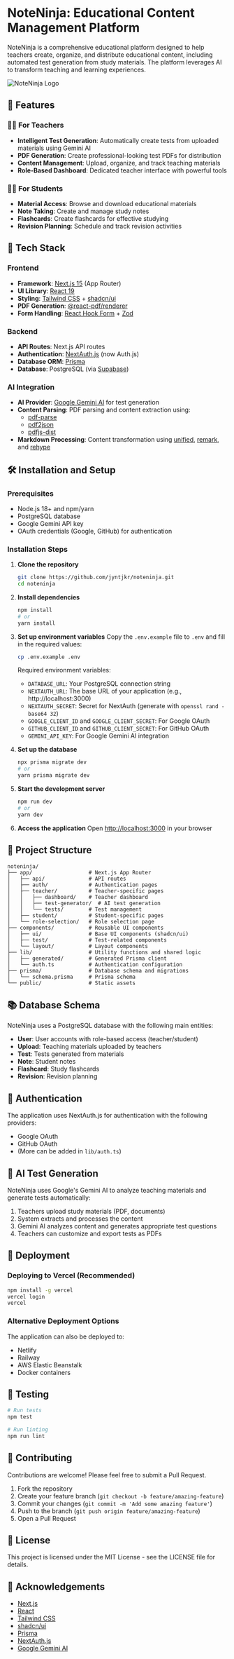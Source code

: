 # NoteNinja: Educational Content Management Platform

NoteNinja is a comprehensive educational platform designed to help teachers create, organize, and distribute educational content, including automated test generation from study materials. The platform leverages AI to transform teaching and learning experiences.

![NoteNinja Logo](public/logo.png)

## 🚀 Features

### 👨‍🏫 For Teachers
- **Intelligent Test Generation**: Automatically create tests from uploaded materials using Gemini AI
- **PDF Generation**: Create professional-looking test PDFs for distribution
- **Content Management**: Upload, organize, and track teaching materials
- **Role-Based Dashboard**: Dedicated teacher interface with powerful tools

### 👨‍🎓 For Students
- **Material Access**: Browse and download educational materials
- **Note Taking**: Create and manage study notes
- **Flashcards**: Create flashcards for effective studying
- **Revision Planning**: Schedule and track revision activities

## 🔧 Tech Stack

### Frontend
- **Framework**: [Next.js 15](https://nextjs.org/) (App Router)
- **UI Library**: [React 19](https://react.dev/)
- **Styling**: [Tailwind CSS](https://tailwindcss.com/) + [shadcn/ui](https://ui.shadcn.com/)
- **PDF Generation**: [@react-pdf/renderer](https://react-pdf.org/)
- **Form Handling**: [React Hook Form](https://react-hook-form.com/) + [Zod](https://zod.dev/)

### Backend
- **API Routes**: Next.js API routes
- **Authentication**: [NextAuth.js](https://next-auth.js.org/) (now Auth.js)
- **Database ORM**: [Prisma](https://www.prisma.io/)
- **Database**: PostgreSQL (via [Supabase](https://supabase.com/))

### AI Integration
- **AI Provider**: [Google Gemini AI](https://ai.google.dev/) for test generation
- **Content Parsing**: PDF parsing and content extraction using:
  - [pdf-parse](https://www.npmjs.com/package/pdf-parse)
  - [pdf2json](https://www.npmjs.com/package/pdf2json)
  - [pdfjs-dist](https://www.npmjs.com/package/pdfjs-dist)
- **Markdown Processing**: Content transformation using [unified](https://unifiedjs.com/), [remark](https://remark.js.org/), and [rehype](https://github.com/rehypejs/rehype)

## 🛠️ Installation and Setup

### Prerequisites
- Node.js 18+ and npm/yarn
- PostgreSQL database
- Google Gemini API key
- OAuth credentials (Google, GitHub) for authentication

### Installation Steps

1. **Clone the repository**
   ```bash
   git clone https://github.com/jyntjkr/noteninja.git
   cd noteninja
   ```

2. **Install dependencies**
   ```bash
   npm install
   # or
   yarn install
   ```

3. **Set up environment variables**
   Copy the `.env.example` file to `.env` and fill in the required values:
   ```bash
   cp .env.example .env
   ```
   
   Required environment variables:
   - `DATABASE_URL`: Your PostgreSQL connection string
   - `NEXTAUTH_URL`: The base URL of your application (e.g., http://localhost:3000)
   - `NEXTAUTH_SECRET`: Secret for NextAuth (generate with `openssl rand -base64 32`)
   - `GOOGLE_CLIENT_ID` and `GOOGLE_CLIENT_SECRET`: For Google OAuth
   - `GITHUB_CLIENT_ID` and `GITHUB_CLIENT_SECRET`: For GitHub OAuth
   - `GEMINI_API_KEY`: For Google Gemini AI integration

4. **Set up the database**
   ```bash
   npx prisma migrate dev
   # or
   yarn prisma migrate dev
   ```

5. **Start the development server**
   ```bash
   npm run dev
   # or
   yarn dev
   ```

6. **Access the application**
   Open [http://localhost:3000](http://localhost:3000) in your browser

## 📄 Project Structure

```
noteninja/
├── app/                  # Next.js App Router
│   ├── api/              # API routes
│   ├── auth/             # Authentication pages
│   ├── teacher/          # Teacher-specific pages
│   │   ├── dashboard/    # Teacher dashboard
│   │   ├── test-generator/  # AI test generation
│   │   └── tests/        # Test management
│   ├── student/          # Student-specific pages
│   └── role-selection/   # Role selection page
├── components/           # Reusable UI components
│   ├── ui/               # Base UI components (shadcn/ui)
│   ├── test/             # Test-related components
│   └── layout/           # Layout components
├── lib/                  # Utility functions and shared logic
│   ├── generated/        # Generated Prisma client
│   └── auth.ts           # Authentication configuration
├── prisma/               # Database schema and migrations
│   └── schema.prisma     # Prisma schema
└── public/               # Static assets
```

## 📚 Database Schema

NoteNinja uses a PostgreSQL database with the following main entities:

- **User**: User accounts with role-based access (teacher/student)
- **Upload**: Teaching materials uploaded by teachers
- **Test**: Tests generated from materials
- **Note**: Student notes
- **Flashcard**: Study flashcards
- **Revision**: Revision planning

## 🔐 Authentication

The application uses NextAuth.js for authentication with the following providers:
- Google OAuth
- GitHub OAuth
- (More can be added in `lib/auth.ts`)

## 🧠 AI Test Generation

NoteNinja uses Google's Gemini AI to analyze teaching materials and generate tests automatically:

1. Teachers upload study materials (PDF, documents)
2. System extracts and processes the content
3. Gemini AI analyzes content and generates appropriate test questions
4. Teachers can customize and export tests as PDFs

## 🚀 Deployment

### Deploying to Vercel (Recommended)

```bash
npm install -g vercel
vercel login
vercel
```

### Alternative Deployment Options

The application can also be deployed to:
- Netlify
- Railway
- AWS Elastic Beanstalk
- Docker containers

## 🧪 Testing

```bash
# Run tests
npm test

# Run linting
npm run lint
```

## 🤝 Contributing

Contributions are welcome! Please feel free to submit a Pull Request.

1. Fork the repository
2. Create your feature branch (`git checkout -b feature/amazing-feature`)
3. Commit your changes (`git commit -m 'Add some amazing feature'`)
4. Push to the branch (`git push origin feature/amazing-feature`)
5. Open a Pull Request

## 📜 License

This project is licensed under the MIT License - see the LICENSE file for details.

## 🙏 Acknowledgements

- [Next.js](https://nextjs.org/)
- [React](https://reactjs.org/)
- [Tailwind CSS](https://tailwindcss.com/)
- [shadcn/ui](https://ui.shadcn.com/)
- [Prisma](https://www.prisma.io/)
- [NextAuth.js](https://next-auth.js.org/)
- [Google Gemini AI](https://ai.google.dev/)

